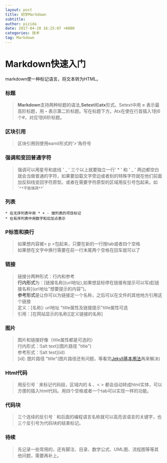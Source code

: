 ```yaml
---
layout: post
title: 初学Markdown
subtitle: 
author: pizida
date: 2017-04-20 16:25:07 +0800
categories: 技术
tag: Markdown
---
```

# Markdown快速入门
	
markdown使一种标记语言，将文本转为HTML。

### 标题

> **Markdown**支持两种标题的语法,**Setext**和**atx**形式。Setext中用 **=** 表示最高阶标题，用 **-** 表示第二阶标题。写在标题下方。Atx在使在行首插入1到6个#，对应1到6阶标题。 

### 区块引用
> 区块引用则使用eamil形式的'>'角符号

### 强调和变回普通字符
> 强调可以用星号和底线 ' _ ' 三个以上就要独立一行' * ' 和 ' _ ' 两边都空白就会当做普通的字符，如果要加载文字旁边或者别的特殊字符就在他们前面加反斜线变回字符原型。或者在需要字符原型的区域用反引号包起来。如 \`` **不能强调** `\`
### 列表
	* 在无序列表中用 * + - 做列表的项目标记
	* 在有序列表中用数字和后加点表示

### P标签和换行
> 如果想内容被< p >包起来，只要在新的一行按tab或者四个空格  
如果想在文字中换行需要在前一行末尾两个空格在回车就可以了

### 链接
> 链接分两种形式：行内和参考  
**行内形式**为：\[链接名称\]\(url地址\),如果想鼠标停在链接有提示可以写成\[链接名称\]\(url地址\"想要提示的内容")。  
**参考形式**是让你可以为链接定一个名称，之后可以在文件的其他地方引用这个链接  
定义：\[名称\]: url地址 "title属性及链接提示"title属性可选   
引用：\[在网站显示的名称\]\[定义链接的名称\]

### 图片
> 图片和链接好像（title属性都是可选的）  
行内形式：!\[alt text\]\(图片路径 "title")  
参考形式：!\[alt test\](id)  
\[id\]: 图片路径 "title"(图片路径还有问题，等看完[Jekyll基本用法](https://jekyllrb.com/)再来解决)  

### Html代码
> 用反引号 ` 来标记代码段，区域内的 & 、< > 都会自动转成html实体，可以方便的插入html代码。用四个空格或者一个tab可以实现一样的功能。  

### 代码块
> 三个连续的反引号 ` 和后面的编程语言名称就可以高亮该语言的关键字，也三个反引号为代码块的结束标记。  

### 待续
> 先记录一些常用的，还有脚注、目录、数学公式、UML图、流程图等等其他问题，需要再补上。

